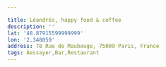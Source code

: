 ```yaml
---

title: Léandrés, happy food & coffee
description: ''
lat: '48.87915599999999'
lon: '2.348059'
address: 78 Rue de Maubeuge, 75009 Paris, France
tags: Àessayer,Bar,Restaurant
---
```


